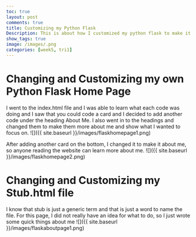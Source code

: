 ```yaml
---
toc: true
layout: post
comments: true
title: Customizing my Python Flask
Description: This is about how I customized my python flask to make it more like mine using HTML
show_tags: true
image: /images/.png
categories: [week5, tri1]
---
```


# Changing and Customizing my own Python Flask Home Page
I went to the index.html file and I was able to learn what each code was doing and I saw that you could code a card and I decided to add another code under the heading About Me. I also went in to the headings and changed them to make them more about me and show what I wanted to focus on.
![]({{ site.baseurl }}/images/flaskhomepage1.png)

After adding another card on the bottom, I changed it to make it about me, so anyone reading the website can learn more about me.
![]({{ site.baseurl }}/images/flaskhomepage2.png)

# Changing and Customizing my Stub.html file
I know that stub is just a generic term and that is just a word to name the file. For this page, I did not really have an idea for what to do, so I just wrote some quick things about me
![]({{ site.baseurl }}/images/flaskaboutpage1.png)


